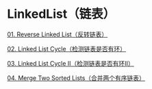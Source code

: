 # LinkedList（链表）

[01. Reverse Linked List（反转链表）](./01.ReverseLinkedList)

[02. Linked List Cycle（检测链表是否有环）](./02.LinkedListCycle)

[03. Linked List Cycle II（检测链表是否有环II）](./03.LinkedListCycle2)

[04. Merge Two Sorted Lists（合并两个有序链表）](./04.MergeSortedLists)
